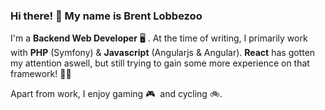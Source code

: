 ### Hi there!  :wave:  My name is Brent Lobbezoo

I'm a **Backend Web Developer** 🖥️ . At the time of writing, I primarily work with **PHP** (Symfony) & **Javascript** (Angularjs & Angular). **React** has gotten my attention aswell, but still trying to gain some more experience on that framework! 🧑‍🎓

Apart from work, I enjoy gaming 🎮&nbsp;&nbsp;and cycling 🚲.
